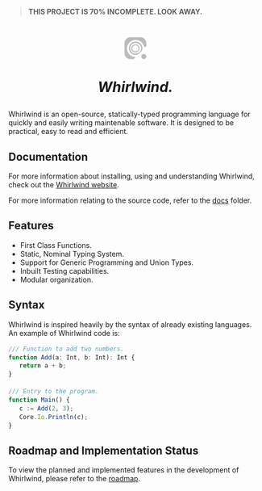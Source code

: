 > **THIS PROJECT IS 70% INCOMPLETE. LOOK AWAY.**

<h1 align=center>
   <img width="50" src="./assets/Icon.svg" alt="Whirlwind Icon"/>
   <p style="font-style: italic">Whirlwind.</p>
</h1>

Whirlwind is an open-source, statically-typed programming language for quickly and easily writing maintenable software. It is designed to be practical, easy to read and efficient.

## Documentation

For more information about installing, using and understanding Whirlwind, check out the [Whirlwind website](http://whirlwind-lang.vercel.app).

For more information relating to the source code, refer to the [docs](./docs/README.md) folder.

## Features

-  First Class Functions.
-  Static, Nominal Typing System.
-  Support for Generic Programming and Union Types.
-  Inbuilt Testing capabilities.
-  Modular organization.

## Syntax

Whirlwind is inspired heavily by the syntax of already existing languages. An example of Whirlwind code is:

```typescript
/// Function to add two numbers.
function Add(a: Int, b: Int): Int {
   return a + b;
}

/// Entry to the program.
function Main() {
   c := Add(2, 3);
   Core.Io.Println(c);
}
```

## Roadmap and Implementation Status

To view the planned and implemented features in the development of Whirlwind, please refer to the [roadmap](./docs/roadmap.md).

